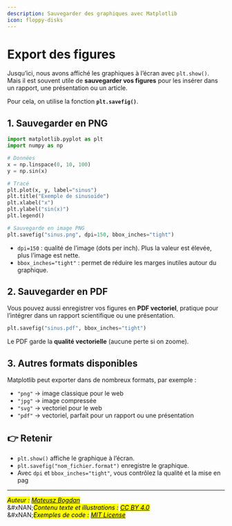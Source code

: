 ```yaml
---
description: Sauvegarder des graphiques avec Matplotlib
icon: floppy-disks
---
```


# Export des figures

Jusqu’ici, nous avons affiché les graphiques à l’écran avec `plt.show()`.\
Mais il est souvent utile de **sauvegarder vos figures** pour les insérer dans un rapport, une présentation ou un article.

Pour cela, on utilise la fonction **`plt.savefig()`**.

## 1. Sauvegarder en PNG

```python
import matplotlib.pyplot as plt
import numpy as np

# Données
x = np.linspace(0, 10, 100)
y = np.sin(x)

# Tracé
plt.plot(x, y, label="sinus")
plt.title("Exemple de sinusoïde")
plt.xlabel("x")
plt.ylabel("sin(x)")
plt.legend()

# Sauvegarde en image PNG
plt.savefig("sinus.png", dpi=150, bbox_inches="tight")
```

* `dpi=150` : qualité de l’image (dots per inch). Plus la valeur est élevée, plus l’image est nette.
* `bbox_inches="tight"` : permet de réduire les marges inutiles autour du graphique.

## 2. Sauvegarder en PDF

Vous pouvez aussi enregistrer vos figures en **PDF vectoriel**, pratique pour l’intégrer dans un rapport scientifique ou une présentation.

```python
plt.savefig("sinus.pdf", bbox_inches="tight")
```

Le PDF garde la **qualité vectorielle** (aucune perte si on zoome).

## 3. Autres formats disponibles

Matplotlib peut exporter dans de nombreux formats, par exemple :

* `"png"` → image classique pour le web
* `"jpg"` → image compressée
* `"svg"` → vectoriel pour le web
* `"pdf"` → vectoriel, parfait pour un rapport ou une présentation

## 👉 Retenir

* `plt.show()` affiche le graphique à l’écran.
* `plt.savefig("nom_fichier.format")` enregistre le graphique.
* Avec `dpi` et `bbox_inches="tight"`, vous contrôlez la qualité et la mise en pag

***

_<mark style="color:$info;">Auteur :</mark>_ [_<mark style="color:$info;">Mateusz Bogdan</mark>_](https://matbog.github.io/)\
&#xNAN;_<mark style="color:$info;">Contenu texte et illustrations :</mark>_ [_<mark style="color:$info;">CC BY 4.0</mark>_](https://creativecommons.org/licenses/by/4.0/)\
&#xNAN;_<mark style="color:$info;">Exemples de code :</mark>_ [_<mark style="color:$info;">MIT License</mark>_](https://opensource.org/licenses/MIT)
